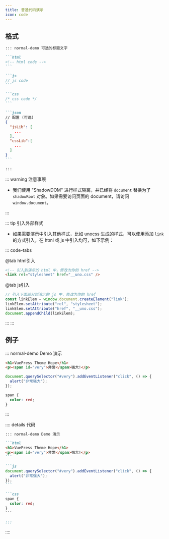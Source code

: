 ```yaml
---
title: 普通代码演示
icon: code
---
```


## 格式

````md
::: normal-demo 可选的标题文字

```html
<!-- html code -->
```

```js
// js code
```

```css
/* css code */
```

```json
// 配置 (可选)
{
  "jsLib": [
    ...
  ],
  "cssLib":[
    ...
  ]
}
```

:::
````

::: warning 注意事项

- 我们使用 "ShadowDOM" 进行样式隔离，并已经将 `document` 替换为了 `shadowRoot` 对象。如果需要访问页面的 document，请访问 `window.document`。

:::

::: tip 引入外部样式

- 如果需要演示中引入其他样式，比如 unocss 生成的样式，可以使用添加 `link` 的方式引入，在 html 或 js 中引入均可，如下示例：

::: code-tabs

@tab html引入

```html
<!-- 引入到演示的 html 中，修改为你的 href -->
<link rel="stylesheet" href="__uno.css" />
```

@tab js引入

```js
// 引入下面部分到演示的 js 中，修改为你的 href
const linkElem = window.document.createElement("link");
linkElem.setAttribute("rel", "stylesheet");
linkElem.setAttribute("href", "__uno.css");
document.appendChild(linkElem);
```

:::
:::

## 例子

::: normal-demo Demo 演示

```html
<h1>VuePress Theme Hope</h1>
<p><span id="very">非常</span>强大!</p>
```

```js
document.querySelector("#very").addEventListener("click", () => {
  alert("非常强大");
});
```

```css
span {
  color: red;
}
```

:::

:::: details 代码

````md
::: normal-demo Demo 演示

```html
<h1>VuePress Theme Hope</h1>
<p><span id="very">非常</span>强大!</p>
```

```js
document.querySelector("#very").addEventListener("click", () => {
  alert("非常强大");
});
```

```css
span {
  color: red;
}
```

:::
````

::::
